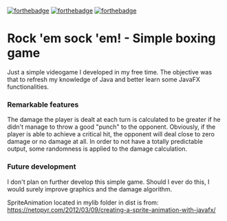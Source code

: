 
[![forthebadge](https://forthebadge.com/images/badges/built-with-love.svg)](https://forthebadge.com) [![forthebadge](https://forthebadge.com/images/badges/made-with-java.svg)](https://forthebadge.com) [![forthebadge](https://forthebadge.com/images/badges/makes-people-smile.svg)](https://forthebadge.com)

# Rock 'em sock 'em! - Simple boxing game
Just a simple videogame I developed in my free time. The objective was that to refresh my knowledge of Java and better learn some JavaFX functionalities.

### Remarkable features
The damage the player is dealt at each turn is calculated to be greater if he didn't manage to throw a good "punch" to the opponent.
Obviously, if the player is able to achieve a critical hit, the opponent will deal close to zero damage or no damage at all.
In order to not have a totally predictable output, some randomness is applied to the damage calculation.

### Future development
I don't plan on further develop this simple game. Should I ever do this, I would surely improve graphics and the damage algorithm.

SpriteAnimation located in mylib folder in dist is from: https://netopyr.com/2012/03/09/creating-a-sprite-animation-with-javafx/
